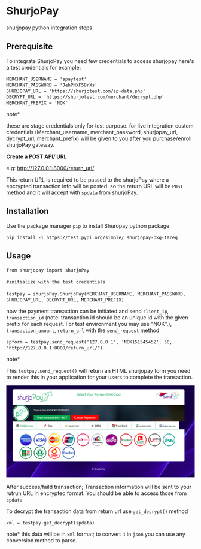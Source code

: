 # ShurjoPay
shurjopay python integration steps

## Prerequisite
To integrate ShurjoPay you need few credentials to access shurjopay here's a test credentials for example:

```
MERCHANT_USERNAME = 'spaytest'
MERCHANT_PASSWORD = 'JehPNXF58rXs'
SHURJOPAY_URL = 'https://shurjotest.com/sp-data.php'
DECRYPT_URL = 'https://shurjotest.com/merchant/decrypt.php'
MERCHANT_PREFIX = 'NOK'
``` 
note*

these are stage credentials only for test purpose.
for live integration custom credentials (Merchant_username, merchant_password, shurjopay_url, dycrypt_url, merchant_prefix) will be given to you after you purchase/enroll shurjoPay gateway.

**Create a POST API/ URL** 

e.g: http://127.0.0.1:8000/return_url/

This return URL is required to be passed to the shurjoPay where a encrypted transaction info will be posted.
so the return URL will be ```POST``` method and it will accept with ```spdata``` from shurjoPay.
## Installation

Use the package manager ```pip``` to install Shuropay python package
```
pip install -i https://test.pypi.org/simple/ shurjopay-pkg-tareq
```
## Usage
```
from shurjopay import shurjoPay

#initialize with the test credentials

testpay = shurjoPay.ShurjoPay(MERCHANT_USERNAME, MERCHANT_PASSWORD, SHURJOPAY_URL, DECRYPT_URL, MERCHANT_PREFIX)

```
now the payment transaction can be initiated and 
send ```client_ip```, ```transaction_id``` (note: transaction id should be an unique id with the given prefix for each request. For test environment you may use "NOK".), ```transaction_amount```, ```return_url``` with the ```send_request``` method
```
spform = testpay.send_request('127.0.0.1', 'NOK151545452', 50, "http://127.0.0.1:8000/return_url/")
```
note*

This ```testpay.send_request()``` will return an HTML shurjopay form you need to render this in your application for your users to complete the transaction.

![spform](spform.png)

After success/faild transaction; Transaction information will be sent to your rutrun URL in encrypted format. You should be able to access those from ```spdata```

To decrypt the transaction data from return url use ```get_decrypt()``` method

```
xml = testpay.get_decrypt(spdata)
```
note* this data will be in ```xml``` format; to convert it in ```json``` you can use any conversion method to parse.